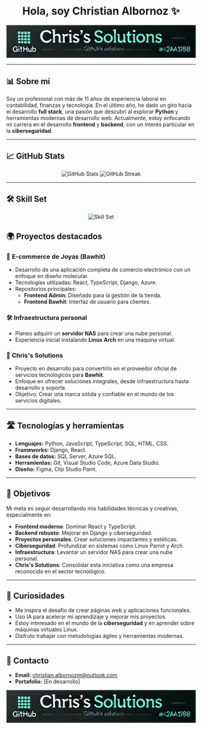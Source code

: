 <div align="center">
  <h1>Hola, soy Christian Albornoz ✨</h1>
</div>

<div align="center">
  <img src="https://raw.githubusercontent.com/ChrisTkm/ChrisTkm/refs/heads/main/Captura%20de%20pantalla%202024-12-29%20213411.png" alt="Banner">
</div>

---

## 📊 Sobre mí

Soy un profesional con más de 11 años de experiencia laboral en contabilidad, finanzas y tecnología. En el último año, he dado un giro hacia el desarrollo **full stack**, una pasión que descubrí al explorar **Python** y herramientas modernas de desarrollo web. Actualmente, estoy enfocando mi carrera en el desarrollo **frontend** y **backend**, con un interés particular en la **ciberseguridad**.

---

## 📈 GitHub Stats
<div align="center">
  <img src="https://github-readme-stats.vercel.app/api?username=ChrisTkm&show_icons=true&theme=gotham" alt="GitHub Stats" height="190">
  <img src="https://streak-stats.demolab.com/?user=ChrisTkm&theme=gotham" alt="GitHub Streak" height="190">
</div>


---

## 🛠️ Skill Set

<div align="center">
  <img src="https://skillicons.dev/icons?i=js,html,css,react,py,ts,django,azure,figma,arduino,arch,vite,vscode" alt="Skill Set">
</div>

## 🌍 Proyectos destacados

### 🔎 **E-commerce de Joyas (Bawhit)**

- Desarrollo de una aplicación completa de comercio electrónico con un enfoque en diseño molecular.
- Tecnologías utilizadas: React, TypeScript, Django, Azure.
- Repositorios principales:
  - **Frontend Admin**: Diseñado para la gestión de la tienda.
  - **Frontend Bawhit**: Interfaz de usuario para clientes.

### 🛠️ **Infraestructura personal**

- Planeo adquirir un **servidor NAS** para crear una nube personal.
- Experiencia inicial instalando **Linux Arch** en una máquina virtual.

### 💼 **Chris's Solutions**

- Proyecto en desarrollo para convertirlo en el proveedor oficial de servicios tecnológicos para **Bawhit**.
- Enfoque en ofrecer soluciones integrales, desde infraestructura hasta desarrollo y soporte.
- Objetivo: Crear una marca sólida y confiable en el mundo de los servicios digitales.

---

## 🛣️ Tecnologías y herramientas

- **Lenguajes:** Python, JavaScript, TypeScript, SQL, HTML, CSS.
- **Frameworks:** Django, React.
- **Bases de datos:** SQL Server, Azure SQL.
- **Herramientas:** Git, Visual Studio Code, Azure Data Studio.
- **Diseño:** Figma, Clip Studio Paint.

---

## 🚀 Objetivos

Mi meta es seguir desarrollando mis habilidades técnicas y creativas, especialmente en:

- **Frontend moderno**: Dominar React y TypeScript.
- **Backend robusto**: Mejorar en Django y ciberseguridad.
- **Proyectos personales**: Crear soluciones impactantes y estéticas.
- **Ciberseguridad**: Profundizar en sistemas como Linux Parrot y Arch.
- **Infraestructura**: Levantar un servidor NAS para crear una nube personal.
- **Chris's Solutions**: Consolidar esta iniciativa como una empresa reconocida en el sector tecnológico.

---

## 🌟 Curiosidades

- Me inspira el desafío de crear páginas web y aplicaciones funcionales.
- Uso IA para acelerar mi aprendizaje y mejorar mis proyectos.
- Estoy interesado en el mundo de la **ciberseguridad** y en aprender sobre máquinas virtuales Linux.
- Disfruto trabajar con metodologías ágiles y herramientas modernas.

---

## 📢 Contacto

- **Email:** [christian.albornozm@outlook.com](mailto:christian.albornozm@outlook.com)
- **Portafolio:** [En desarrollo]

<div align="center">
  <img src="https://raw.githubusercontent.com/ChrisTkm/ChrisTkm/refs/heads/main/Captura%20de%20pantalla%202024-12-29%20213411.png" alt="Footer">
</div>

